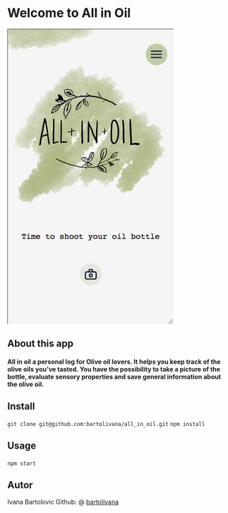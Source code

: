 # Welcome to All in Oil

![ALLINOIL](./src/img/ivana_bartolovic-resch_all-in-oil.png 'AllInOil')

## About this app

#### All in oil a personal log for Olive oil lovers. It helps you keep track of the olive oils you’ve tasted. You have the possibility to take a picture of the bottle, evaluate sensory properties and save general information about the olive oil.

## Install

`git clone git@github.com:bartolivana/all_in_oil.git`
`npm install`

## Usage

`npm start`

## Autor

Ivana Bartolovic
Github: @ [bartolivana](https://github.com/bartolivana)

